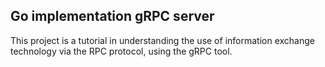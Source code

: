 ## Go implementation gRPC server

This project is a tutorial in understanding the use of information exchange technology via the RPC protocol, using the gRPC tool.
